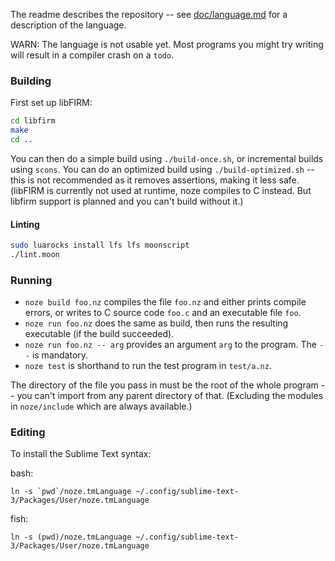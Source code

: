 The readme describes the repository -- see [doc/language.md](doc/language.md) for a description of the language.

WARN: The language is not usable yet. Most programs you might try writing will result in a compiler crash on a `todo`.


### Building

First set up libFIRM:

```sh
cd libfirm
make
cd ..
```

You can then do a simple build using `./build-once.sh`, or incremental builds using `scons`.
You can do an optimized build using `./build-optimized.sh` -- this is not recommended as it removes assertions, making it less safe.
(libFIRM is currently not used at runtime, noze compiles to C instead. But libfirm support is planned and you can't build without it.)


#### Linting

```sh
sudo luarocks install lfs lfs moonscript
./lint.moon
```


### Running


* `noze build foo.nz` compiles the file `foo.nz` and either prints compile errors, or writes to C source code `foo.c` and an executable file `foo`.
* `noze run foo.nz` does the same as build, then runs the resulting executable (if the build succeeded).
* `noze run foo.nz -- arg` provides an argument `arg` to the program. The `--` is mandatory.
* `noze test` is shorthand to run the test program in `test/a.nz`.

The directory of the file you pass in must be the root of the whole program -- you can't import from any parent directory of that.
(Excluding the modules in `noze/include` which are always available.)


### Editing

To install the Sublime Text syntax:

bash:

```
ln -s `pwd`/noze.tmLanguage ~/.config/sublime-text-3/Packages/User/noze.tmLanguage
```

fish:

```
ln -s (pwd)/noze.tmLanguage ~/.config/sublime-text-3/Packages/User/noze.tmLanguage
```

